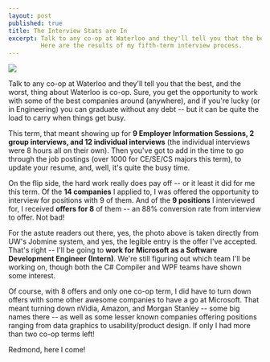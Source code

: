 ```yaml
---
layout: post
published: true
title: The Interview Stats are In
excerpt: Talk to any co-op at Waterloo and they'll tell you that the best, and the worst, thing about Waterloo is co-op.
         Here are the results of my fifth-term interview process.
---
```


<div class="post-img-left top-p hidden-xs">
    <img src="{{ site.baseurl }}/assets/posts/2007-10-26/jobmine2007.jpg"/>
</div>

Talk to any co-op at Waterloo and they'll tell you that the best, and the worst, thing about Waterloo is co-op. Sure,
you get the opportunity to work with some of the best companies around (anywhere), and if you're lucky (or in
Engineering) you can graduate without any debt -- but it can be quite the load to carry when things get busy.

This term, that meant showing up for **9 Employer Information Sessions, 2 group interviews, and 12 individual
interviews** (the individual interviews were 8 hours all on their own). Then you've got to add in the time to go through
the job postings (over 1000 for CE/SE/CS majors this term), to update your resume, and, well, it's quite the busy time.

On the flip side, the hard work really does pay off -- or it least it did for me this term. Of the **14 companies** I
applied to, I was offered the opportunity to interview for positions with 9 of them. And of the **9 positions** I
interviewed for, I received **offers for 8** of them -- an 88% conversion rate from interview to offer. Not bad!

For the astute readers out there, yes, the photo above is taken directly from UW's Jobmine system, and yes, the legible
entry is the offer I've accepted. That's right -- I'll be going to **work for Microsoft as a Software Development
Engineer (Intern)**. We're still figuring out which team I'll be working on, though both the C# Compiler and WPF teams
have shown some interest.

Of course, with 8 offers and only one co-op term, I did have to turn down offers with some other awesome companies to
have a go at Microsoft. That meant turning down nVidia, Amazon, and Morgan Stanley -- some big names there -- as well as
some lesser known companies offering positions ranging from data graphics to usability/product design. If only I had
more than two co-op terms left!

Redmond, here I come!
